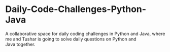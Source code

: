 # Daily-Code-Challenges-Python-Java
A collaborative space for daily coding challenges in Python and Java, where me and  Tushar is going to solve daily questions on Python and Java together.
